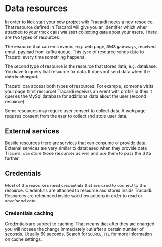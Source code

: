 # Data resources

In order to kick start your new project with Tracardi needs a new resource. That resource defined in Tracardi will give
you an identifier which when attached to your track calls will start collecting data about your users. There are two
types of resources.

The resource that can emit events, e.g. web page, SMS gateways, received email, payload from kafka queue. This type of
resource sends data to Tracardi every time something happens.

The second type of resource is the resource that stores data, e.g. database. You have to query that resource for data.
It does not send data when the data is changed.

Tracardi can access both types of resources. For example, someone visits your page (first resource) Tracardi receives an
event with profile id then it queries the MySql database for additional data about the user (second resource).

Some resources may require user consent to collect data. A web page requires consent from the user to collect and store
user data.

## External services

Beside resources there are services that can consume or provide data. External services are very similar to databased
when they provide data. Tracardi can store those resources as well and use them to pass the data further.

## Credentials

Most of the resources need credentials that are used to connect to the resource. Credentials are attached to resource
and stored inside Tracardi. Resources are referenced inside workflow actions in order to read or save/send data.

### Credentials caching

Credentials are subject to caching. That means that after they are changed you will not see the change immediately but
after a certain number of seconds. Usually 60 seconds. Search for `SOURCE_TTL` for more information on cache settings. 
